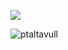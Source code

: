 ![](http://github-profile-summary-cards.vercel.app/api/cards/profile-details?username=ptaltavull&theme=buefy)

<!-- [![Top Langs](https://github-readme-stats.vercel.app/api/top-langs/?username=ptaltavull&hide=html)](https://github.com/anuraghazra/github-readme-stats) -->
<img src="https://github-readme-streak-stats.herokuapp.com/?user=ptaltavull&theme=light" alt="ptaltavull" />



